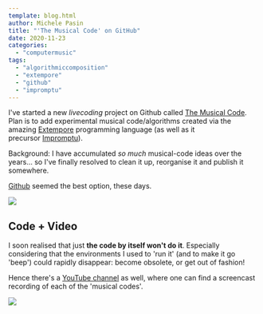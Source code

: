 ```yaml
---
template: blog.html
author: Michele Pasin
title: "'The Musical Code' on GitHub"
date: 2020-11-23
categories: 
  - "computermusic"
tags: 
  - "algorithmiccomposition"
  - "extempore"
  - "github"
  - "impromptu"
---
```


I've started a new *livecoding* project on Github called [The Musical Code](https://github.com/lambdamusic/The-Musical-Code). Plan is to add experimental musical code/algorithms created via the amazing [Extempore](https://extemporelang.github.io/) programming language (as well as it precursor [Impromptu](http://impromptu.moso.com.au/)).

Background: I have accumulated *so much* musical-code ideas over the years... so I've finally resolved to clean it up, reorganise it and publish it somewhere. 

[Github](https://github.com/lambdamusic/The-Musical-Code) seemed the best option, these days.

[![](/img/TheMusicalCodeGithub-1024x757.jpg)](https://github.com/lambdamusic/The-Musical-Code)

## Code + Video 

I soon realised that just **the code by itself won't do it**. Especially considering that the environments I used to 'run it' (and to make it go 'beep') could rapidly disappear: become obsolete, or get out of fashion!

Hence there's a [YouTube channel](https://www.youtube.com/channel/UCanqSICbxzRNEZGMlu8qfyw) as well, where one can find a screencast recording of each of the 'musical codes'.

[![](/img/YouTubeMusicalCode-1024x679.jpg)](https://www.youtube.com/channel/UCanqSICbxzRNEZGMlu8qfyw)

